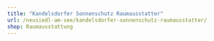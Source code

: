 ```yaml
---
title: "Kandelsdorfer Sonnenschutz Raumausstatter"
url: /neusiedl-am-see/kandelsdorfer-sonnenschutz-raumausstatter/
shop: Raumausstattung
---
```

